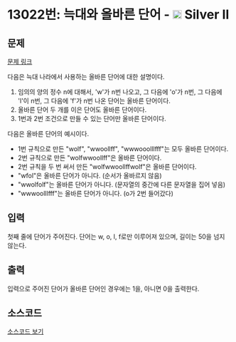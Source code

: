 # 13022번: 늑대와 올바른 단어 - <img src="https://static.solved.ac/tier_small/9.svg" style="height:20px" /> Silver II

<!-- performance -->

<!-- 문제 제출 후 깃허브에 푸시를 했을 때 제출한 코드의 성능이 입력될 공간입니다.-->

<!-- end -->

## 문제

[문제 링크](https://boj.kr/13022)


<p>다음은 늑대 나라에서 사용하는 올바른 단어에 대한 설명이다.</p>

<ol>
<li>임의의 양의 정수 n에 대해서, 'w'가 n번 나오고, 그 다음에 'o'가 n번, 그 다음에 'l'이 n번, 그 다음에 'f'가 n번 나온 단어는 올바른 단어이다.</li>
<li>올바른 단어 두 개를 이은 단어도 올바른 단어이다.</li>
<li>1번과 2번 조건으로 만들 수 있는 단어만 올바른 단어이다.</li>
</ol>

<p>다음은 올바른 단어의 예시이다.</p>

<ul>
<li>1번 규칙으로 만든 "wolf", "wwoollff", "wwwooolllfff"는 모두 올바른 단어이다.</li>
<li>2번 규칙으로 만든 "wolfwwoollff"은 올바른 단어이다.</li>
<li>2번 규칙을 두 번 써서 만든 "wolfwwoollffwolf"은 올바른 단어이다.</li>
<li>"wfol"은 올바른 단어가 아니다. (순서가 올바르지 않음)</li>
<li>"wwolfolf"는 올바른 단어가 아니다. (문자열의 중간에 다른 문자열을 집어 넣음)</li>
<li>"wwwoolllfff"는 올바른 단어가 아니다. (o가 2번 들어갔다)</li>
</ul>



## 입력


<p>첫째 줄에 단어가 주어진다. 단어는 w, o, l, f로만 이루어져 있으며, 길이는 50을 넘지 않는다.</p>



## 출력


<p>입력으로 주어진 단어가 올바른 단어인 경우에는 1을, 아니면 0을 출력한다.</p>



## 소스코드

[소스코드 보기](늑대와%20올바른%20단어.cpp)